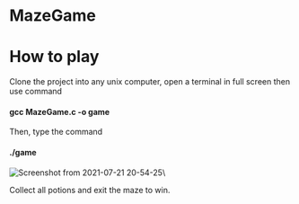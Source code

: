# MazeGame

# How to play
Clone the project into any unix computer, open a terminal in full screen then use command
#### gcc MazeGame.c -o game
Then, type the command
#### ./game
![Screenshot from 2021-07-21 20-54-25](https://user-images.githubusercontent.com/65914195/126515535-4fe519eb-05fd-4157-b1f7-2781e9d57c4d.png)\

Collect all potions and exit the maze to win.
